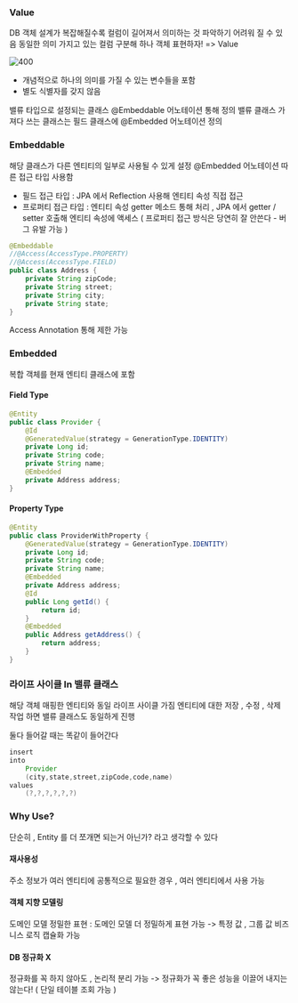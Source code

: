 ### Value

DB 객체 설계가 복잡해질수록 컬럼이 길어져서 의미하는 것 파악하기 어려워 질 수 있음
동일한 의미 가지고 있는 컬럼 구분해 하나 객체 표현하자!
=> Value

![400](https://i.imgur.com/X9lslmo.png)

- 개념적으로 하나의 의미를 가질 수 있는 변수들을 포함
- 별도 식별자를 갖지 않음

밸류 타입으로 설정되는 클래스 @Embeddable 어노테이션 통해 정의
밸류 클래스 가져다 쓰는 클래스는 필드 클래스에 @Embedded 어노테이션 정의

### Embeddable

해당 클래스가 다른 엔티티의 일부로 사용될 수 있게 설정
@Embedded 어노테이션 따른 접근 타입 사용함
- 필드 접근 타입 : JPA 에서 Reflection 사용해 엔티티 속성 직접 접근
- 프로퍼티 접근 타입 : 엔티티 속성 getter 메소드 통해 처리 , JPA 에서 getter / setter 호출해 엔티티 속성에 액세스
( 프로퍼티 접근 방식은 당연히 잘 안쓴다 - 버그 유발 가능 )
```java
@Embeddable  
//@Access(AccessType.PROPERTY)
//@Access(AccessType.FIELD)
public class Address {  
    private String zipCode;  
    private String street;  
    private String city;  
    private String state;  
}
```
Access Annotation 통해 제한 가능

### Embedded

복합 객체를 현재 엔티티 클래스에 포함
#### Field Type
```java
@Entity  
public class Provider {  
    @Id  
    @GeneratedValue(strategy = GenerationType.IDENTITY)  
    private Long id;  
    private String code;  
    private String name;  
    @Embedded  
    private Address address;  
}
```
#### Property Type
```java
@Entity
public class ProviderWithProperty {  
    @GeneratedValue(strategy = GenerationType.IDENTITY)  
    private Long id;  
    private String code;  
    private String name;  
    @Embedded  
    private Address address;  
    @Id  
    public Long getId() {  
        return id;  
    }  
    @Embedded  
    public Address getAddress() {  
        return address;  
    }  
}
```
### 라이프 사이클 In 밸류 클래스

해당 객체 매핑한 엔티티와 동일 라이프 사이클 가짐
엔티티에 대한 저장 , 수정 , 삭제 작업 하면 밸류 클래스도 동일하게 진행


둘다 들어갈 때는 똑같이 들어간다
```java
insert
into
	Provider
	(city,state,street,zipCode,code,name)
values
	(?,?,?,?,?,?)
```

### Why Use?

단순히 , Entity 를 더 쪼개면 되는거 아닌가? 라고 생각할 수 있다
#### 재사용성

주소 정보가 여러 엔티티에 공통적으로 필요한 경우 , 여러 엔티티에서 사용 가능

#### 객체 지향 모델링

도메인 모델 정밀한 표현 : 도메인 모델 더 정밀하게 표현 가능
-> 특정 값 , 그룹 값 비즈니스 로직 캡슐화 가능

#### DB 정규화 X

정규화를 꼭 하지 않아도 , 논리적 분리 가능
-> 정규화가 꼭 좋은 성능을 이끌어 내지는 않는다!
( 단일 테이블 조회 가능 )


